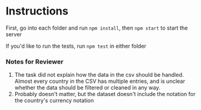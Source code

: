 # Instructions

First, go into each folder and run `npm install`, then `npm start` to start the server

If you'd like to run the tests, run `npm test` in either folder

### Notes for Reviewer

1. The task did not explain how the data in the csv should be handled. Almost every country in the CSV has multiple entries, and is unclear whether the data should be filtered or cleaned in any way.
2. Probably doesn't matter, but the dataset doesn't include the notation for the country's currency notation